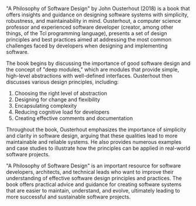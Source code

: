 "A Philosophy of Software Design" by John Ousterhout (2018) is a book that offers insights and guidance on designing software systems with simplicity, robustness, and maintainability in mind. Ousterhout, a computer science professor and experienced software developer (creator, among other things, of the Tcl programming language), presents a set of design principles and best practices aimed at addressing the most common challenges faced by developers when designing and implementing software.

The book begins by discussing the importance of good software design and the concept of "deep modules," which are modules that provide simple, high-level abstractions with well-defined interfaces. Ousterhout then discusses various design principles, including:

1. Choosing the right level of abstraction
1. Designing for change and flexibility
1. Encapsulating complexity
1. Reducing cognitive load for developers
1. Creating effective comments and documentation

Throughout the book, Ousterhout emphasizes the importance of simplicity and clarity in software design, arguing that these qualities lead to more maintainable and reliable systems. He also provides numerous examples and case studies to illustrate how the principles can be applied in real-world software projects.

"A Philosophy of Software Design" is an important resource for software developers, architects, and technical leads who want to improve their understanding of effective software design principles and practices. The book offers practical advice and guidance for creating software systems that are easier to maintain, understand, and evolve, ultimately leading to more successful and sustainable software projects.

